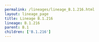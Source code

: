 ```yaml
---
permalink: /lineages/lineage_B.1.216.html
layout: lineage_page
title: Lineage B.1.216
lineage: B.1.216
parent: B.1
children: ['B.1.216']
---
```

